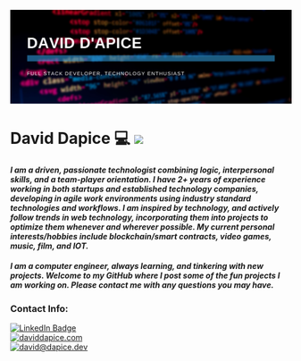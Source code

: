 

<!--
**scrimmie/scrimmie** is a ✨ _special_ ✨ repository because its `README.md` (this file) appears on your GitHub profile.

Here are some ideas to get you started:

- 🔭 I’m currently working on ...
- 🌱 I’m currently learning ...
- 👯 I’m looking to collaborate on ...
- 🤔 I’m looking for help with ...
- 💬 Ask me about ...
- 📫 How to reach me: ...
- 😄 Pronouns: ...
- ⚡ Fun fact: ...
-->
![David D'Apice GitHub Banner](./assets/banner.png)

# David Dapice :computer: <a href="https://www.gautamkrishnar.com/"><img src="https://media.giphy.com/media/hvRJCLFzcasrR4ia7z/giphy.gif" width="25px"></a>
#### *I am a driven, passionate technologist combining logic, interpersonal skills, and a team-player orientation. I have 2+ years of experience working in both startups and established technology companies, developing in agile work environments using industry standard technologies and workflows. I am inspired by technology, and actively follow trends in web technology, incorporating them into projects to optimize them whenever and wherever possible. My current personal interests/hobbies include blockchain/smart contracts, video games, music, film, and IOT.*

##### I am a computer engineer, always learning, and tinkering with new projects. Welcome to my GitHub where I post some of the fun projects I am working on. Please contact me with any questions you may have.

### Contact Info:
[![LinkedIn Badge](https://img.shields.io/badge/LinkedIn-Profile-informational?style=flat&logo=linkedin&logoColor=white&color=0D76A8)](https://www.linkedin.com/in/david-dapice)  
[![daviddapice.com](https://img.shields.io/badge/Website-daviddapice.com-blue)](https://www.daviddapice.com/)  
[![david@dapice.dev](https://img.shields.io/badge/Email-david%40dapice.dev-blue)](mailto:david@dapice.dev)
